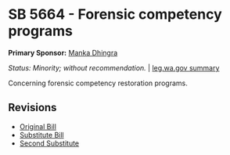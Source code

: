 # SB 5664 - Forensic competency programs
**Primary Sponsor:** [Manka Dhingra](/person/leg/manka.dhingra.md)

*Status: Minority; without recommendation.* | [leg.wa.gov summary](https://app.leg.wa.gov/billsummary?BillNumber=5664&Year=2021)

Concerning forensic competency restoration programs.

## Revisions
* [Original Bill](1/)
* [Substitute Bill](S/)
* [Second Substitute](S2/)